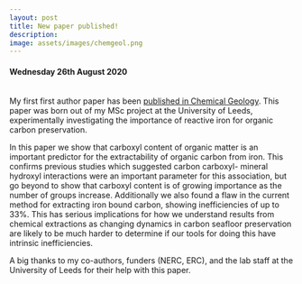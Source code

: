 ```yaml
---
layout: post
title: New paper published!
description: 
image: assets/images/chemgeol.png
---
```

<h4>Wednesday 26th August 2020 </h4><br>
My first first author paper has been <a href="https://www.sciencedirect.com/science/article/pii/S0009254120303922"> published in Chemical Geology</a>. This paper was born out of my MSc project at the University of Leeds, experimentally investigating the importance of reactive iron for organic carbon preservation. 

In this paper we show that carboxyl content of organic matter is an important predictor for the extractability of organic carbon from iron. This confirms previous studies which suggested carbon carboxyl- mineral hydroxyl interactions were an important parameter for this association, but go beyond to show that carboxyl content is of growing importance as the number of groups increase. Additionally we also found a flaw in the current method for extracting iron bound carbon, showing inefficiencies of up to 33%. This has serious implications for how we understand results from chemical extractions as changing dynamics in carbon seafloor preservation are likely to be much harder to determine if our tools for doing this have intrinsic inefficiencies. 

A big thanks to my co-authors, funders (NERC, ERC), and the lab staff at the University of Leeds for their help with this paper. 

